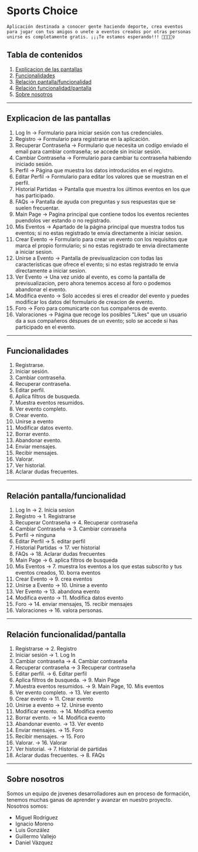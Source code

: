 # Sports Choice
``
Aplicación destinada a conocer gente haciendo deporte, crea eventos para jugar con tus amigos o unete a eventos creados por otras personas unirse es completamente gratis.
¡¡¡Te estamos esperando!!! 💪🏼🚴🏽‍♀️
``

## Tabla de contenidos
1. [Explicacion de las pantallas](#Explicacion_de_las_pantallas)
2. [Funcionalidades](#Funcionalidades)
3. [Relación pantalla/funcionalidad](#Relación_pantalla/funcionalidad)
4. [Relación funcionalidad/pantalla](#Relación_funcionalidad/pantalla)
5. [Sobre nosotros](#Sobre_nosotros)

*** 
## Explicacion de las pantallas
1. Log In -> Formulario para iniciar sesión con tus credenciales.
2. Registro -> Formulario para registrarse en la aplicación.
3. Recuperar Contraseña -> Formulario que necesita un codígo enviado el email para cambiar contraseña; se accede sin iniciar sesión.
4. Cambiar Contraseña -> Formulario para cambiar tu contraseña habiendo iniciado sesión.
5. Perfil -> Página que muestra los datos introducidos en el registro.
6. Editar Perfil -> Formulario para editar los valores que se muestran en el perfil.
7. Historial Partidas -> Pantalla que muestra los últimos eventos en los que has participado.
8. FAQs -> Pantalla de ayuda con preguntas y sus respuestas que se suelen frecuentar.
9. Main Page -> Pagina principal que contiene todos los eventos recientes puendolos ver estando o no registrado.
10. Mis Eventos -> Apartado de la página principal que muestra todos tus eventos; si no estas registrado te envia directamente a iniciar sesion.
11. Crear Evento -> Formulario para crear un evento con los requisitos que marca el propio formulario; si no estas registrado te envia directamente a iniciar sesion.
12. Unirse a Evento -> Pantalla de previsualizacion con todas las caracteristicas que ofrece el evento; si no estas registrado te envia directamente a iniciar sesion.
13. Ver Evento -> Una vez unido al evento, es como la pantalla de previsualizacion, pero ahora tenemos acceso al foro o podemos abandonar el evento. 
14. Modifica evento -> Solo accedes si eres el creador del evento y puedes modificar los datos del formulario de creacion de evento.
15. Foro -> Foro para comunicarte con tus compañeros de evento.
16. Valoraciones -> Página que recoge los posibles "Likes" que un usuario da a sus compañeros déspues de un evento; solo se accede si has participado en el evento.
***
## Funcionalidades
1. Registrarse.
2. Iniciar sesión.
3. Cambiar contraseña.
4. Recuperar contraseña.
5. Editar perfil.
6. Aplica filtros de busqueda.
7. Muestra eventos resumidos.
8. Ver evento completo.
9. Crear evento.
10. Unirse a evento
11. Modificar datos evento.
12. Borrar evento.
13. Abandonar evento.
14. Enviar mensajes.
15. Recibir mensajes.
16. Valorar.
17. Ver historial.
18. Aclarar dudas frecuentes.
***
## Relación pantalla/funcionalidad
1. Log In -> 2. Inicia sesion
2. Registro -> 1. Registrarse
3. Recuperar Contraseña -> 4. Recuperar contraseña
4. Cambiar Contraseña -> 3. Cambiar conraseña
5. Perfil -> ninguna 
6. Editar Perfil -> 5. editar perfil
7. Historial Partidas -> 17. ver historial
8. FAQs -> 18. Aclarar dudas frecuentes
9. Main Page -> 6. aplica filtros de busqueda
10. Mis Eventos -> 7. muestra los eventos a los que estas subscrito y tus eventos creados, 10. borra eventos
11. Crear Evento -> 9. crea eventos
12. Unirse a Evento -> 10. Unirse a evento
13. Ver Evento -> 13. abandona evento
14. Modifica evento -> 11. Modifica datos evento
15. Foro -> 14. enviar mensajes, 15. recibir mensajes
16. Valoraciones -> 16. valora personas.
***
## Relación funcionalidad/pantalla
1. Registrarse -> 2. Registro
2. Iniciar sesión -> 1. Log In
3. Cambiar contraseña -> 4. Cambiar contraseña
4. Recuperar contraseña ->  3 Recuperar contraseña
5. Editar perfil. -> 6. Editar perfil
6. Aplica filtros de busqueda. -> 9. Main Page
7. Muestra eventos resumidos. -> 9. Main Page, 10. Mis eventos
8. Ver evento completo. -> 13. Ver evento
9. Crear evento -> 11. Crear evento
10. Unirse a evento -> 12. Unirse evento
11. Modificar evento. -> 14. Modifica evento
12. Borrar evento. ->  14. Modifica evento
13. Abandonar evento. -> 13. Ver evento
14. Enviar mensajes. -> 15. Foro
15. Recibir mensajes. -> 15. Foro
16. Valorar. -> 16. Valorar
17. Ver historial. -> 7. Historial de partidas
18. Aclarar dudas frecuentes. -> 8. FAQs

***
## Sobre nosotros
Somos un equipo de jovenes desarrolladores aun en proceso de formación, tenemos muchas ganas de aprender y avanzar en nuestro proyecto.
Nosotros somos:
 * Miguel Rodríguez
 * Ignacio Moreno
 * Luis González
 * Guillermo Vallejo
 * Daniel Vázquez
